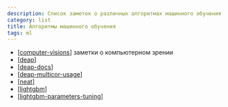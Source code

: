 ```yaml
---
description: Список заметок о различных алгоритмах машинного обучения
category: list
title: Алгоритмы машинного обучения
tags: ml
---
```


- [[computer-visions]] заметки о компьютерном зрении
- [[deap]]
- [[deap-docs]]
- [[deap-multicor-usage]]
- [[neat]]
- [[lightgbm]]
- [[lightgbm-parameters-tuning]]

[//begin]: # "Autogenerated link references for markdown compatibility"
[computer-visions]: computer-visions "Computer visions and other ml tascs"
[deap]: ../notes/deap "Deap - генетические алгоритмы на python"
[deap-docs]: ../notes/deap-docs "Deap документация"
[deap-multicor-usage]: ../notes/deap-multicor-usage "Multicor for "
[neat]: ../notes/neat "NEAT - нейроэволюционный алгоритм"
[lightgbm]: ../notes/lightgbm "Lightgbm"
[lightgbm-parameters-tuning]: ../notes/lightgbm-parameters-tuning "Lightgbm parameters tuning"
[//end]: # "Autogenerated link references"